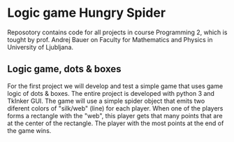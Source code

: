 # Logic game Hungry Spider

Reposotory contains code for all projects in course Programming 2, which is tought by prof. Andrej Bauer on Faculty for Mathematics and Physics in University of Ljubljana.

## Logic game, dots & boxes

For the first project we will develop and test a simple game that uses game logic of dots & boxes. The entire project is developed with python 3 and TkInker GUI. The game will use a simple spider object that emits two diferent colors of "silk/web" (line) for each player. When one of the players forms a rectangle with the "web", this player gets that many points that are at the center of the rectangle. The player with the most points at the end of the game wins.

